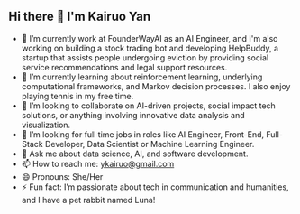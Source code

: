 ## Hi there 👋 I'm Kairuo Yan

- 🔭 I’m currently work at FounderWayAI as an AI Engineer, and I'm also working on building a stock trading bot and developing HelpBuddy, a startup that assists people undergoing eviction by providing social service recommendations and legal support resources.
- 🌱 I’m currently learning about reinforcement learning, underlying computational frameworks, and Markov decision processes. I also enjoy playing tennis in my free time.
- 👯 I’m looking to collaborate on AI-driven projects, social impact tech solutions, or anything involving innovative data analysis and visualization.
- 🤔 I’m looking for full time jobs in roles like AI Engineer, Front-End, Full-Stack Developer, Data Scientist or Machine Learning Engineer.
- 💬 Ask me about data science, AI, and software development.
- 📫 How to reach me: ykairuo@gmail.com
- 😄 Pronouns: She/Her
- ⚡ Fun fact: I’m passionate about tech in communication and humanities, and I have a pet rabbit named Luna!

